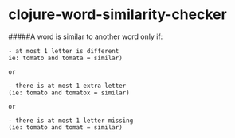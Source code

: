clojure-word-similarity-checker
======================

#####A word is similar to another word only if: 

	- at most 1 letter is different  
	ie: tomato and tomata = similar) 

	or  

	- there is at most 1 extra letter   
	(ie: tomato and tomatox = similar) 

	or  

	- there is at most 1 letter missing  
	(ie: tomato and tomat = similar)  

